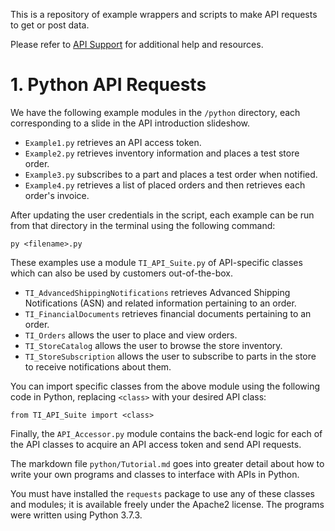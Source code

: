 This is a repository of example wrappers and scripts to make API requests to get or post data.

Please refer to [API Support](https://api-portal.ti.com/support) for additional help and resources.

# 1. Python API Requests

We have the following example modules in the `/python` directory, each corresponding to a slide in the API introduction slideshow.

- `Example1.py` retrieves an API access token.
- `Example2.py` retrieves inventory information and places a test store order.
- `Example3.py` subscribes to a part and places a test order when notified.
- `Example4.py` retrieves a list of placed orders and then retrieves each order's invoice.

After updating the user credentials in the script, each example can be run from that directory in the terminal using the following command:

```
py <filename>.py
```

These examples use a module `TI_API_Suite.py` of API-specific classes which can also be used by customers out-of-the-box.

- `TI_AdvancedShippingNotifications` retrieves Advanced Shipping Notifications (ASN) and related information pertaining to an order.
- `TI_FinancialDocuments` retrieves financial documents pertaining to an order.
- `TI_Orders` allows the user to place and view orders.
- `TI_StoreCatalog` allows the user to browse the store inventory.
- `TI_StoreSubscription` allows the user to subscribe to parts in the store to receive notifications about them.

You can import specific classes from the above module using the following code in Python, replacing `<class>` with your desired API class:

```
from TI_API_Suite import <class>
```

Finally, the `API_Accessor.py` module contains the back-end logic for each of the API classes to acquire an API access token and send API requests.

The markdown file `python/Tutorial.md` goes into greater detail about how to write your own programs and classes to interface with APIs in Python.

You must have installed the `requests` package to use any of these classes and modules; it is available freely under the Apache2 license. The programs were written using Python 3.7.3.
